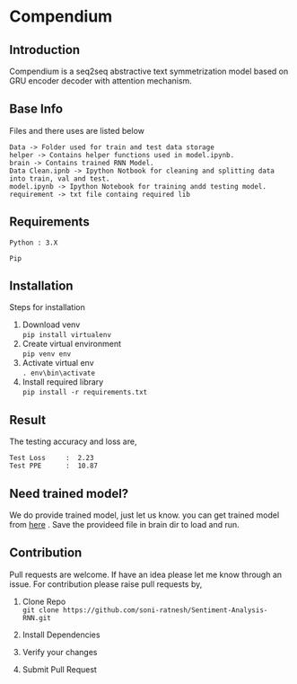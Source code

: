 # Compendium
## Introduction
Compendium is a seq2seq abstractive text symmetrization model based on GRU encoder decoder with attention mechanism.  
## Base Info
Files and there uses are listed below
     
    Data -> Folder used for train and test data storage
    helper -> Contains helper functions used in model.ipynb.
    brain -> Contains trained RNN Model.
    Data Clean.ipnb -> Ipython Notbook for cleaning and splitting data into train, val and test.
    model.ipynb -> Ipython Notebook for training andd testing model.
    requirement -> txt file containg required lib
## Requirements

`Python : 3.X`

`Pip`

## Installation
Steps for installation
1. Download venv<br>
`pip install virtualenv`
2. Create virtual environment<br>
`pip venv env`
3. Activate virtual env<br>
`. env\bin\activate`
4. Install required library<br>
`pip install -r requirements.txt`  

## Result
The testing accuracy and loss are,<br>

    Test Loss     :  2.23
    Test PPE      :  10.87
## Need trained model?
We do provide trained model, just let us know. you can get trained model from [here](https://drive.google.com/file/d/1v4Ja_5NAHfUe4e_cJi1wGFI8XojVTyfV/view?usp=sharing) . Save the provideed file in brain dir to load and run.
## Contribution
Pull requests are welcome. If have an idea please let me know through an issue.
For contribution please raise pull requests by,

1. Clone Repo<br>
`git clone https://github.com/soni-ratnesh/Sentiment-Analysis-RNN.git`
2. Install Dependencies <br>

3. Verify your changes

4. Submit Pull Request
